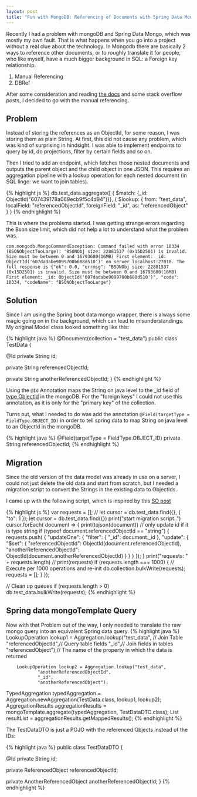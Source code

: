 ```yaml
---
layout: post
title: "Fun with MongoDB: Referencing of Documents with Spring Data Mongo"
---
```


Recently I had a problem with mongoDB and Spring Data Mongo, which was mostly my own fault. That is what happens when you go into a project without a real clue about the technology.
In Mongodb there are basically 2 ways to reference other documents, or to roughly translate it for people, who like myself, have a much bigger background in SQL: a Foreign key relationship.
1. Manual Referencing
2. DBRef

After some consideration and reading [the docs](https://docs.mongodb.com/manual/reference/database-references/) and some stack overflow posts, I decided to go with the manual referencing.

## Problem

Instead of storing the references as an ObjectId, for some reason, I was storing them as plain String. At first, this did not cause any problem, which was kind of surprising in hindsight. I was able to implement endpoints to query by id, do projections, filter by certain fields and so on.

Then I tried to add an endpoint, which fetches those nested documents and outputs the parent object and the child object in one JSON. This requires an aggregation pipeline with a lookup operation for each nested document (in SQL lingo: we want to join tables). 

{% highlight js %}
db.test_data.aggregate([
    { $match: {_id: ObjectId("607439178a069ecb9f5c4d94")}},
    {
        $lookup: {
            from: "test_data",
            localField: "referencedObjectId",
            foreignField: "_id",
            as: "referencedObject"
        }
    }
{% endhighlight %}

This is where the problems started.
I was getting strange errors regarding the Bson size limit, which did not help a lot to understand what the problem was.
```
com.mongodb.MongoCommandException: Command failed with error 10334 (BSONObjectTooLarge): 'BSONObj size: 22881537 (0x15D2501) is invalid. Size must be between 0 and 16793600(16MB) First element: _id: ObjectId('607dadabe9099700b688d510')' on server localhost:27018. The full response is {"ok": 0.0, "errmsg": "BSONObj size: 22881537 (0x15D2501) is invalid. Size must be between 0 and 16793600(16MB) First element: _id: ObjectId('607dadabe9099700b688d510')", "code": 10334, "codeName": "BSONObjectTooLarge"}
```

## Solution

Since I am using the Spring boot data mongo wrapper, there is always some magic going on in the background, which can lead to misunderstandings. My original Model class looked something like this:

{% highlight java %}
@Document(collection = "test_data")
public class TestData {

@Id
private String id;

private String referencedObjectId;

private String anotherReferencedObjectId;
}
{% endhighlight %}


Using the `@Id` Annotation maps the String on java level to the _id field of [type ObjectId](https://docs.mongodb.com/manual/reference/method/ObjectId/) in the mongoDB.
For the "foreign keys" I could not use this annotation, as it is only for the "primary key" of the collection.

Turns out, what I needed to do was add the annotation `@Field(targetType = FieldType.OBJECT_ID)` in order to tell spring data to map String on java level to an ObjectId in the mongoDB.

{% highlight java %}
@Field(targetType = FieldType.OBJECT_ID)
private String referencedObjectId;
{% endhighlight %}

## Migration
Since the old version of the data model was already in use on a server, I could not just delete the old data and start from scratch, but I needed a migration script to convert the Strings in the existing data to ObjectIds.


I came up with the following script, which is inspired by this [SO post](https://stackoverflow.com/questions/37718005/change-document-value-from-string-to-objectid-using-update-query)

{% highlight js %}
var requests = [];
// let cursor = db.test_data.find({}, { "to": 1 });
let cursor = db.test_data.find({})
print("start migration script..")
cursor.forEach( document => {
    print(tojson(document))
    // only update id if it is type string
    if (typeof document.referencedObjectId == "string") {
    requests.push( {
        "updateOne": {
            "filter": { "_id": document._id },
            "update": { "$set": 
                { 
                    "referencedObjectId": ObjectId(document.referencedObjectId),
                    "anotherReferencedObjectId": ObjectId(document.anotherReferencedObjectId) 
                } 
            }
        }
    });
}
    print("requests: " + requests.length)
    // print(requests)
    if (requests.length === 1000) {
        // Execute per 1000 operations and re-init
        db.collection.bulkWrite(requests);
        requests = [];
    }
});

// Clean up queues
if (requests.length > 0)
    db.test_data.bulkWrite(requests);
{% endhighlight %}

## Spring data mongoTemplate Query
Now with that Problem out of the way, I only needed to translate the raw mongo query into an equivalent Spring data query.
{% highlight java %}
        LookupOperation lookup1 = Aggregation.lookup("test_data", // Join Table
                "referencedObjectId",// Query table fields
                "_id",// Join fields in tables
                "referencedObject");// The name of the property in which the data is returned

        LookupOperation lookup2 = Aggregation.lookup("test_data",
                "anotherReferencedObjectId",
                "_id",
                "anotherReferencedObject");

TypedAggregation<TestData> typedAggregation =
                Aggregation.newAggregation(TestData.class, lookup1, lookup2);
        AggregationResults<TestDataDTO> aggregationResults = mongoTemplate.aggregate(typedAggregation, TestDataDTO.class);
        List<TestDataDTO> resultList = aggregationResults.getMappedResults();
{% endhighlight %}

The TestDataDTO is just a POJO with the referenced Objects instead of the IDs:

{% highlight java %}
public class TestDataDTO {

@Id
private String id;

private ReferencedObject referencedObjectId;

private AnotherReferencedObject anotherReferencedObjectId;
}
{% endhighlight %}
